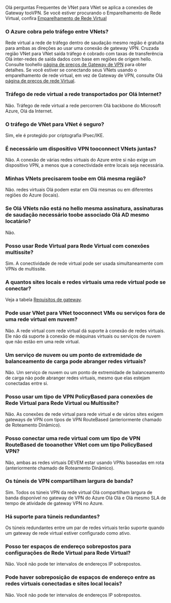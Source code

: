 Olá perguntas Frequentes de VNet para VNet se aplica a conexões de Gateway tooVPN. Se você estiver procurando o Emparelhamento de Rede Virtual, confira [Emparelhamento de Rede Virtual](../articles/virtual-network/virtual-network-peering-overview.md)

### <a name="does-azure-charge-for-traffic-between-vnets"></a>O Azure cobra pelo tráfego entre VNets?

Rede virtual a rede de tráfego dentro de saudação mesmo região é gratuita para ambas as direções ao usar uma conexão de gateway VPN. Cruzada região VNet para VNet saída tráfego é cobrado com taxas de transferência Olá inter-redes de saída dados com base em regiões de origem hello. Consulte toohello [página de preços de Gateway de VPN](https://azure.microsoft.com/pricing/details/vpn-gateway/) para obter detalhes. Se você estiver se conectando seus VNets usando o emparelhamento de rede virtual, em vez de Gateway de VPN, consulte Olá [página de preços de rede Virtual](https://azure.microsoft.com/pricing/details/virtual-network/).

### <a name="does-vnet-to-vnet-traffic-travel-across-hello-internet"></a>Tráfego de rede virtual a rede transportados por Olá Internet?

Não. Tráfego de rede virtual a rede percorrem Olá backbone do Microsoft Azure, Olá da Internet.

### <a name="is-vnet-to-vnet-traffic-secure"></a>O tráfego de VNet para VNet é seguro?

Sim, ele é protegido por criptografia IPsec/IKE.

### <a name="do-i-need-a-vpn-device-tooconnect-vnets-together"></a>É necessário um dispositivo VPN tooconnect VNets juntas?

Não. A conexão de várias redes virtuais do Azure entre si não exige um dispositivo VPN, a menos que a conectividade entre locais seja necessária.

### <a name="do-my-vnets-need-toobe-in-hello-same-region"></a>Minhas VNets precisarem toobe em Olá mesma região?

Não. redes virtuais Olá podem estar em Olá mesmas ou em diferentes regiões do Azure (locais).

### <a name="if-hello-vnets-are-not-in-hello-same-subscription-do-hello-subscriptions-need-toobe-associated-with-hello-same-ad-tenant"></a>Se Olá VNets não está no hello mesma assinatura, assinaturas de saudação necessário toobe associado Olá AD mesmo locatário?

Não.

### <a name="can-i-use-vnet-to-vnet-along-with-multi-site-connections"></a>Posso usar Rede Virtual para Rede Virtual com conexões multissite?

Sim. A conectividade de rede virtual pode ser usada simultaneamente com VPNs de multissite.

### <a name="how-many-on-premises-sites-and-virtual-networks-can-one-virtual-network-connect-to"></a>A quantos sites locais e redes virtuais uma rede virtual pode se conectar?

Veja a tabela [Requisitos de gateway](../articles/vpn-gateway/vpn-gateway-about-vpn-gateway-settings.md#requirements).

### <a name="can-i-use-vnet-to-vnet-tooconnect-vms-or-cloud-services-outside-of-a-vnet"></a>Pode usar VNet para VNet tooconnect VMs ou serviços fora de uma rede virtual em nuvem?

Não. A rede virtual com rede virtual dá suporte à conexão de redes virtuais. Ele não dá suporte à conexão de máquinas virtuais ou serviços de nuvem que não estão em uma rede virtual.

### <a name="can-a-cloud-service-or-a-load-balancing-endpoint-span-vnets"></a>Um serviço de nuvem ou um ponto de extremidade de balanceamento de carga pode abranger redes virtuais?

Não. Um serviço de nuvem ou um ponto de extremidade de balanceamento de carga não pode abranger redes virtuais, mesmo que elas estejam conectadas entre si.

### <a name="can-i-used-a-policybased-vpn-type-for-vnet-to-vnet-or-multi-site-connections"></a>Posso usar um tipo de VPN PolicyBased para conexões de Rede Virtual para Rede Virtual ou Multissite?

Não. As conexões de rede virtual para rede virtual e de vários sites exigem gateways de VPN com tipos de VPN RouteBased (anteriormente chamado de Roteamento Dinâmico).

### <a name="can-i-connect-a-vnet-with-a-routebased-vpn-type-tooanother-vnet-with-a-policybased-vpn-type"></a>Posso conectar uma rede virtual com um tipo de VPN RouteBased de tooanother VNet com um tipo PolicyBased VPN?

Não, ambas as redes virtuais DEVEM estar usando VPNs baseadas em rota (anteriormente chamado de Roteamento Dinâmico).

### <a name="do-vpn-tunnels-share-bandwidth"></a>Os túneis de VPN compartilham largura de banda?

Sim. Todos os túneis VPN da rede virtual Olá compartilham largura de banda disponível no gateway de VPN do Azure Olá Olá e Olá mesmo SLA de tempo de atividade de gateway VPN no Azure.

### <a name="are-redundant-tunnels-supported"></a>Há suporte para túneis redundantes?

Os túneis redundantes entre um par de redes virtuais terão suporte quando um gateway de rede virtual estiver configurado como ativo.

### <a name="can-i-have-overlapping-address-spaces-for-vnet-to-vnet-configurations"></a>Posso ter espaços de endereço sobrepostos para configurações de Rede Virtual para Rede Virtual?

Não. Você não pode ter intervalos de endereços IP sobrepostos.

### <a name="can-there-be-overlapping-address-spaces-among-connected-virtual-networks-and-on-premises-local-sites"></a>Pode haver sobreposição de espaços de endereço entre as redes virtuais conectadas e sites local locais?

Não. Você não pode ter intervalos de endereços IP sobrepostos.




